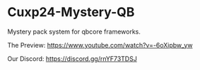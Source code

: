 # Cuxp24-Mystery-QB
Mystery pack system for qbcore frameworks.

The Preview:
https://www.youtube.com/watch?v=-6oXipbw_yw

Our Discord:
https://discord.gg/rnYF73TDSJ
